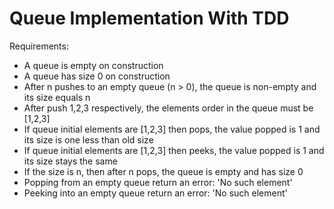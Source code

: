 Queue Implementation With TDD
===

Requirements:
* A queue is empty on construction
* A queue has size 0 on construction
* After n pushes to an empty queue (n > 0), the queue is non-empty and its size equals n
* After push 1,2,3 respectively, the elements order in the queue must be [1,2,3]
* If queue initial elements are [1,2,3] then pops, the value popped is 1 and its size is one less than old size
* If queue initial elements are [1,2,3] then peeks, the value popped is 1 and its size stays the same
* If the size is n, then after n pops, the queue is empty and has size 0
* Popping from an empty queue return an error: 'No such element'
* Peeking into an empty queue return an error: 'No such element'
